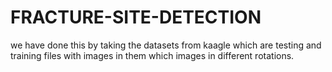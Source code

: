 # FRACTURE-SITE-DETECTION
we have done this by taking the datasets from kaagle which are testing and training files with images in them which images in different rotations. 
